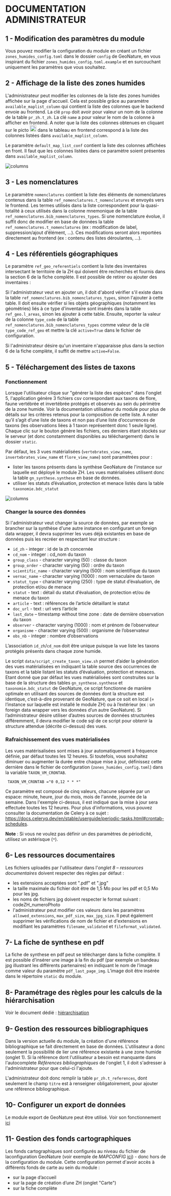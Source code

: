 # **DOCUMENTATION ADMINISTRATEUR**

## **1 - Modification des paramètres du module**

Vous pouvez modifier la configuration du module en créant un fichier `zones_humides_config.toml` dans le dossier `config` de GeoNature, en vous inspirant du fichier `zones_humides_config.toml.example` et en surcouchant uniquement les paramètres que vous souhaitez.

## **2 - Affichage de la liste des zones humides**

L'administrateur peut modifier les colonnes de la liste des zones humides affichée sur la page d'accueil. Cela est possible grâce au paramètre `available_maplist_column` qui contient la liste des colonnes que le backend envoie au frontend. La clé `prop` doit avoir pour valeur un nom de la colonne de la table `pr_zh.t_zh`. La clé `name` a pour valeur le nom de la colonne à afficher en frontend. A noter que la liste des colonnes obtenues en cliquant sur le picto <img src="https://raw.githubusercontent.com/FortAwesome/Font-Awesome/6.x/svgs/solid/gear.svg" width="20" height="20"> dans le tableau en frontend correspond à la liste des colonnes listées dans `available_maplist_column`.

Le paramètre `default_map_list_conf` contient la liste des colonnes affichées en front. Il faut que les colonnes listées dans ce paramètre soient présentes dans `available_maplist_column`.

![columns](show_columns.png)

## **3 - Les nomenclatures**

Le paramètre `nomenclatures` contient la liste des éléments de nomenclatures contenus dans la table `ref_nomenclatures.t_nomenclatures` et envoyés vers le frontend. Les termes utilisés dans la liste correspondent pour la quasi-totalité à ceux utilisés dans la colonne mnemonique de la table `ref_nomenclatures.bib_nomenclatures_types`. Si une nomenclature évolue, il suffit donc de modifier en base de données la table `ref_nomenclatures.t_nomenclatures` (ex : modification de label, suppression/ajout d’élément, …). Ces modifications seront alors reportées directement au frontend (ex : contenu des listes déroulantes, …).

## **4 - Les référentiels géographiques**

Le paramètre `ref_geo_referentiels` contient la liste des inventaires intersectant le territoire de la ZH qui doivent être recherchés et fournis dans la section 6 de la fiche complète. Il est possible de retirer ou ajouter des inventaires : 

Si l'administrateur veut en ajouter un, il doit d'abord vérifier s'il existe dans la table `ref_nomenclatures.bib_nomenclatures_types`, sinon l'ajouter à cette table. Il doit ensuite vérifier si les objets géographiques (notamment les géométries) liés à ce type d'inventaire sont insérés dans la table `ref_geo.l_areas`, sinon les ajouter à cette table. Ensuite, reporter la valeur de la colonne `type_code` de la table `ref_nomenclatures.bib_nomenclatures_types` comme valeur de la clé `type_code_ref_geo` et mettre la clé `active=True` dans le fichier de configuration.  

Si l'administrateur désire qu'un inventaire n'apparaisse plus dans la section 6 de la fiche complète, il suffit de mettre `active=False`.  

## **5 - Téléchargement des listes de taxons**

### Fonctionnement

Lorsque l'utilisateur clique sur "générer la liste des espèces" dans l'onglet 5, l'application génère 3 fichiers csv correspondant aux taxons de flore, faune vertébrée et invertébrée protégés et observés au sein du périmètre de la zone humide. Voir la documentation utilisateur du module pour plus de détails sur les critères retenus pour la composition de cette liste. A noter qu’il s’agit d’une liste de taxons et non pas d’une liste d’occurrences de taxons (les observations liées à 1 taxon représentent donc 1 seule ligne). Chaque clic sur le bouton génère les fichiers, ces derniers étant stockés sur le serveur (et donc constamment disponibles au téléchargement) dans le dossier `static`.  

Par défaut, les 3 vues matérialisées (`vertebrates_view_name`, `invertebrates_view_name` et `flore_view_name`) sont paramétrées pour : 

- lister les taxons présents dans la synthèse GeoNature de l'instance sur laquelle est déployé le module ZH. Les vues matérialisées utilisent donc la table `gn_synthese.synthese` en base de données. 
- utiliser les statuts d’évaluation, protection et menace listés dans la table `taxonomie.bdc_statut`

![columns](taxons.png)

### Changer la source des données

Si l'administrateur veut changer la source de données, par exemple se brancher sur la synthèse d'une autre instance en configurant un foreign data wrapper, il devra supprimer les vues déjà existantes en base de données puis les recréer en respectant leur structure :

- `id_zh` - integer : id de la zh concernée 
- `cd_nom` - integer : cd_nom du taxon 
- `group_class` - character varying (50) : classe du taxon 
- `group_order` - character varying (50) : ordre du taxon 
- `scientific_name` - character varying (500) : nom scientifique du taxon 
- `vernac_name` - character varying (1000) : nom vernaculaire du taxon 
- `statut_type` - character varying (250) : type de statut d’évaluation, de protection et/ou de menace 
- `statut` - text : détail du statut d’évaluation, de protection et/ou de menace du taxon 
- `article` - text : références de l’article détaillant le statut 
- `doc_url` - text : url vers l’article 
- `last_date` – timestamp without time zone : date de dernière observation du taxon 
- `observer` - character varying (1000) : nom et prénom de l’observateur 
- `organisme` - character varying (500) : organisme de l’observateur 
- `obs_nb` - integer : nombre d’observations 

L’association `id_zh`/`cd_nom` doit être unique puisque la vue liste les taxons protégés présents dans chaque zone humide.  

Le script `data/script_create_taxon_view.sh` permet d’aider la génération des vues matérialisées en indiquant la table source des occurrences de taxons et la table listant les statuts d’évaluation, protection et menaces. Etant donné que par défaut les vues matérialisées sont construites sur la base de la structure des tables `gn_synthese.synthese` et `taxonomie.bdc_statut` de GeoNature, ce script fonctionne de manière optimale en utilisant des sources de données dont la structure est identique, c’est-à-dire provenant de GeoNature, que ce soit en local (= l’instance sur laquelle est installé le module ZH) ou à l’extérieur (ex : un foreign data wrapper vers les données d’un autre GeoNature). Si l’administrateur désire utiliser d’autres sources de données structurées différemment, il devra modifier le code sql de ce script pour obtenir la structure attendue (décrite ci-dessus) des vues.

### Rafraichissement des vues matérialisées

Les vues matérisalisées sont mises à jour automatiquement à fréquence définie, par défaut toutes les 12 heures. Si toutefois, vous souhaitez diminuer ou augmenter la durée entre chaque mise à jour, définissez cette dernière dans le fichier de configuration (``zones_humides_config.toml``) dans la variable ``TAXON_VM_CRONTAB``.
  
     TAXON_VM_CRONTAB ="0 0,12 * * *"

Ce paramètre est composé de cinq valeurs, chacune séparée par un espace: minute, heure, jour du mois, mois de l'année, journée de la semaine. Dans l'exemple ci-dessus, il est indiqué que la mise à jour sera effectuée toutes les 12 heures. Pour plus d'informations, vous pouvez consulter la documentation de Celery à ce sujet : https://docs.celeryq.dev/en/stable/userguide/periodic-tasks.html#crontab-schedules.

**Note** : Si vous ne voulez pas définir un des paramètres de périodicité, utilisez un astérisque (``*``).

## **6- Les ressources documentaires**

Les fichiers uploadés par l'utilisateur dans l'_onglet 8 – ressources documentaires_ doivent respecter des règles par défaut :

- les extensions acceptées sont ".pdf" et ".jpg" 
- la taille maximale du fichier doit être de 1,5 Mo pour les pdf et 0,5 Mo pour les jpg.  
- les noms de fichiers jpg doivent respecter le format suivant : codeZH_numeroPhoto 
- l'administrateur peut modifier ces valeurs dans les paramètres `allowed_extensions`, `max_pdf_size`, `max_jpg_size`. Il peut également supprimer les vérifications de nom de fichier et d'extensions en modifiant les paramètres `filename_validated` et `fileformat_validated`.  

## **7- La fiche de synthese en pdf**

La fiche de synthese en pdf peut se télécharger dans la fiche complète. Il est possible d’insérer une image à la fin du pdf (par exemple un bandeau jpg illustrant les différents partenaires) en indiquant le nom de l’image comme valeur du paramètre `pdf_last_page_img`. L’image doit être insérée dans le répertoire `static` du module.  

## **8- Paramétrage des règles pour les calculs de la hiérarchisation**

Voir le document dédié : [hiérarchisation](/doc/hierarchy.md)

## **9- Gestion des ressources bibliographiques**

Dans la version actuelle du module, la création d'une référence bibliographique se fait directement en base de données. L'utilisateur a donc seulement la possibilité de lier une référence existante à une zone humide (onglet 1). Si la référence dont l'utilisateur a besoin est manquante dans l'autocomplete _Références bibliographiques_ de l'onglet 1, il doit s'adresser à l'administrateur pour que celui-ci l'ajoute. 

L'administrateur doit donc remplir la table `pr_zh.t_references`, dont seulement le champ `titre` est à renseigner obligatoirement, pour ajouter une référence bibliographique. 

## **10- Configurer un export de données**

Le module export de GeoNature peut être utilisé. Voir son fonctionnement [ici](https://github.com/PnX-SI/gn_module_export)

## **11- Gestion des fonds cartographiques**

Les fonds cartographiques sont configurés au niveau du fichier de laconfiguration GeoNature (voir exemple de _MAPCONFIG_ [ici](https://github.com/PnX-SI/GeoNature/blob/master/config/default_config.toml.example#L188)) - donc hors de la configuration du module. Cette configuration permet d'avoir accès à différents fonds de carte au sein du module :

- sur la page d’accueil
- sur la page de création d’une ZH (onglet "Carte")
- sur la fiche complète
